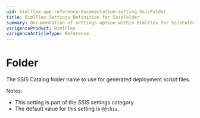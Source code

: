 ```yaml
---
uid: bimlflex-app-reference-documentation-setting-SsisFolder
title: BimlFlex Settings Definition for SsisFolder
summary: Documentation of settings option within BimlFlex for SsisFolder
varigenceProduct: BimlFlex
varigenceArticleType: Reference
---
```


# Folder

The SSIS Catalog folder name to use for generated deployment script files.

Notes:

* This setting is part of the *SSIS* settings category.
* The default value for this setting is `@@this`.
